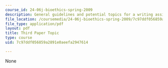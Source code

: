 ```yaml
---
course_id: 24-06j-bioethics-spring-2009
description: General guidelines and potential topics for a writing assignment on bioethics.
file_location: /coursemedia/24-06j-bioethics-spring-2009/7c97ddf056859a2891e0aeefa2947614_MIT24_06Js09_assn03.pdf
file_type: application/pdf
layout: pdf
title: Third Paper Topic
type: course
uid: 7c97ddf056859a2891e0aeefa2947614

---
```

None
